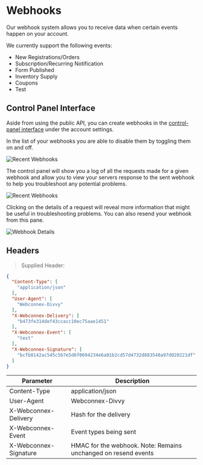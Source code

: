 # Webhooks

Our webhook system allows you to receive data when certain events happen on your account.

We currently support the following events:

- New Registrations/Orders
- Subscription/Recurring Notification
- Form Published
- Inventory Supply
- Coupons
- Test

## Control Panel Interface

Aside from using the public API, you can create webhooks in the [control-panel interface](https://manage.webconnex.com) under the account settings.

In the list of your webhooks you are able to disable them by toggling them on and off.

![Recent Webhooks](/images/webhook-activate.png)

The control panel will show you a log of all the requests made for a given webhook and allow you to view your servers response to the sent webhook to help you troubleshoot any potential problems.

![Recent Webhooks](/images/webhook-recent.png)

Clicking on the details of a request will reveal more information that might be useful in troubleshooting problems. You can also resend your webhook from this pane.

![Webhook Details](/images/webhook-details.png)

## Headers

> Supplied Header:

```json
{
  "Content-Type": [
    "application/json"
  ],
  "User-Agent": [
    "Webconnex-Divvy"
  ],
  "X-Webconnex-Delivery": [
    "b473fe314def43ccacc10ec75aae1451"
  ],
  "X-Webconnex-Event": [
    "test"
  ],
  "X-Webconnex-Signature": [
    "bcfb8142ac545c5b7e5d6f0694234e6a01b2cd57d4732d883548a97d020221df"
  ]
}
```

Parameter             | Description
--------------------- | --------------------------------------------------------
Content-Type          | application/json
User-Agent            | Webconnex-Divvy
X-Webconnex-Delivery  | Hash for the delivery
X-Webconnex-Event     | Event types being sent
X-Webconnex-Signature | HMAC for the webhook. Note: Remains unchanged on resend events
